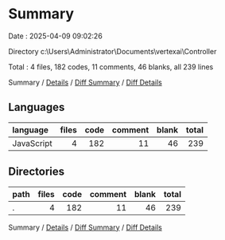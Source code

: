 # Summary

Date : 2025-04-09 09:02:26

Directory c:\\Users\\Administrator\\Documents\\vertexai\\Controller

Total : 4 files,  182 codes, 11 comments, 46 blanks, all 239 lines

Summary / [Details](details.md) / [Diff Summary](diff.md) / [Diff Details](diff-details.md)

## Languages
| language | files | code | comment | blank | total |
| :--- | ---: | ---: | ---: | ---: | ---: |
| JavaScript | 4 | 182 | 11 | 46 | 239 |

## Directories
| path | files | code | comment | blank | total |
| :--- | ---: | ---: | ---: | ---: | ---: |
| . | 4 | 182 | 11 | 46 | 239 |

Summary / [Details](details.md) / [Diff Summary](diff.md) / [Diff Details](diff-details.md)